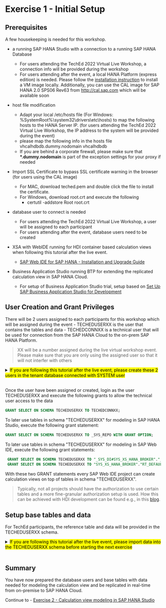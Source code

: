 # Exercise 1 - Initial Setup

## Prerequisites
A few housekeeping is needed for this workshop.

- a running SAP HANA Studio with a connection to a running SAP HANA Database
  - For users attending the TechEd 2022 Virtual Live Workshop, a connection info will be provided during the workshop
  - For users attending after the event, a local HANA Platform (express edition) is needed. Please follow the [installation instruction](https://developers.sap.com/group.hxe-install-vm-xsa.html) to install a VM image locally. Additionally, you can use the CAL image for SAP HANA 2.0 SPS06 Rev63 from http://cal.sap.com which will be available soon
  
- host file modification
  - Adapt your local /etc/hosts file (For Windows: %SystemRoot%\system32\drivers\etc\hosts) to map the following hosts to the HANA Server  IP. (for users attending the TechEd 2022 Virtual Live Workshop, the IP address to the system will be provided during the event)
  - please map the following info in the hosts file
      <ip provided> vhcalhdbdb.dummy.nodomain vhcalhdbdb
  - If you are behind a corporate firewall, please make sure that <strong>*.dummy.nodomain</strong> is part of the exception settings for your proxy if needed

- Import SSL Certificate to bypass SSL certificate warning in the browser (for users using the CAL image)
  - For MAC, download teched.pem and double click the file to install the certificate.
  - For Windows, download root.crt and execute the following
    - certutil -addstore Root root.crt
    
- database user to connect is needed
  - For users attending the TechEd 2022 Virtual Live Workshop, a user will be assigned to each participant
  - For users attending after the event, database users need to be created

- XSA with WebIDE running for HDI container based calculation views when following this tutorial after the live event.
  - [SAP Web IDE for SAP HANA - Installation and Upgrade Guide](https://help.sap.com/docs/SAPWEBIDE/292437fbf7794e2cb0d323b19a38285c/c0563b9c5cbd4a78ab0e58c6bc97bedb.html)

- Business Application Studio running BTP for extending the replicated calculation view in SAP HANA Cloud.
  - For setup of Business Application Studio trial, setup based on [Set Up SAP Business Application Studio for Development ](https://developers.sap.com/tutorials/appstudio-onboarding.html)

## User Creation and Grant Privileges

There will be 2 users assigned to each participants for this workshop which will be assigned during the event
    - TECHEDUSERXX is the user that contains the tables and data
    - TECHEDCONNXX is a technical user that will be used for connection from the SAP HANA Cloud to the on-prem SAP HANA Platform.

>XX will be a number assigned during the live virtual workshop event. Please make sure that you are only using the assigned user so that it will not interfer with others

<details><summary><mark>If you are following this tutorial after the live event, please create these 2 users in the tenant database connected with SYSTEM user</mark></summary>
<p>

  ```SQL
  CREATE USER TECHEDUSERXX PASSWORD Welcome123 NO FORCE_FIRST_PASSWORD_CHANGE;
  CREATE USER TECHEDCONNXX PASSWORD Welcome123 NO FORCE_FIRST_PASSWORD_CHANGE;
  GRANT MODELING, MONITORING TO TECHEDUSERXX;
  GRANT SELECT ON SCHEMA TECHEDUSERXX to TECHEDCONNXX;
  GRANT CATALOG READ to TECHEDCONNXX;

  CREATE SCHEMA UTILS_SAP_HYBRID;
  CREATE VIEW UTILS_SAP_HYBRID.M_DEV_CS_HIERARCHY_DEFINITIONS AS SELECT * FROM SYS.M_DEV_CS_HIERARCHY_DEFINITIONS;
  GRANT SELECT ON SCHEMA UTILS_SAP_HYBRID to TECHEDCONNXX;
  GRANT SELECT ON SCHEMA _SYS_BI to TECHEDCONNXX;
  ```

</p>
</details>
</br>

Once the user have been assigned or created, login as the user TECHEDUSERXX and execute the following grants to allow the technical user access to the data

  ```SQL
  GRANT SELECT ON SCHEMA TECHEDUSERXX TO TECHEDCONNXX;
  ```

To later use tables in schema "TECHEDUSERXX" for modeling in SAP HANA Studio, execute the following grant statement:

  ```SQL
  GRANT SELECT ON SCHEMA TECHEDUSERXX TO _SYS_REPO WITH GRANT OPTION;
```

To later use tables in schema "TECHEDUSERXX" for modeling in SAP Web IDE, execute the following grant statements:
 ```SQL
  GRANT SELECT ON SCHEMA TECHEDUSERXX TO "_SYS_DI#SYS_XS_HANA_BROKER"."_SYS_DI_OO_DEFAULTS" WITH GRANT OPTION;
  GRANT SELECT ON SCHEMA TECHEDUSERXX TO "SYS_XS_HANA_BROKER"."RT_DEFAULTS";
  ```

With these two GRANT statements every SAP Web IDE project can create calculation views on top of tables in schema "TECHEDUSERXX".

  > Typically, not all projects should have the authorization to use certain tables and a more fine-granular authorization setup is used. How this can be achieved with HDI development can be found e.g., in this [blog](https://blogs.sap.com/2018/12/11/how-to-use-objects-contained-in-a-schema-outside-of-your-web-ide-full-stack-project-in-sap-hana-service/).


## Setup base tables and data

For TechEd participants, the reference table and data will be provided in the TECHEDUSERXX schema.


<details><summary><mark>If you are following this tutorial after the live event, please import data into the TECHEDUSERXX schema before starting the next exercise</mark></summary>
<p>

Import tables and data using SAP HANA Studio

- In the File menu, choose "Import":

  ![import tables](./images/import.png)

- Select "Catalog Objects" and press "Next":

  ![select catalog objects](./images/selectCatalogObjects.png)

- Choose option "Import catalog objects from current client" and use the "Browse" button to navigate to the extracted folder that contains the folder "index". Select this folder.

  > Do not select the folder "index" itself but the folder containing it.

- select all three tables by clicking at them with the left mouse button

- choose "Add" to select them for import

- press "Next"

- select the option to include data but keep the other options unselected:

  ![include data in import](./images/includeData.png)

- press "Finish"
The tables have now been imported with data.


</p>
</details>
</br>

## Summary

You have now prepared the database users and base tables with data needed for modeling the calculation view and be replicated in real-time from on-premise to SAP HANA Cloud.

Continue to - [Exercise 2 - Calculation view modeling in SAP HANA Studio](/exercises/Exercise_2_SAP_HANA_STUDIO)
